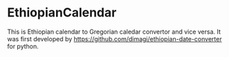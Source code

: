 # EthiopianCalendar
This is Ethiopian calendar to Gregorian caledar convertor and vice versa. It was first developed by https://github.com/dimagi/ethiopian-date-converter for python. 
